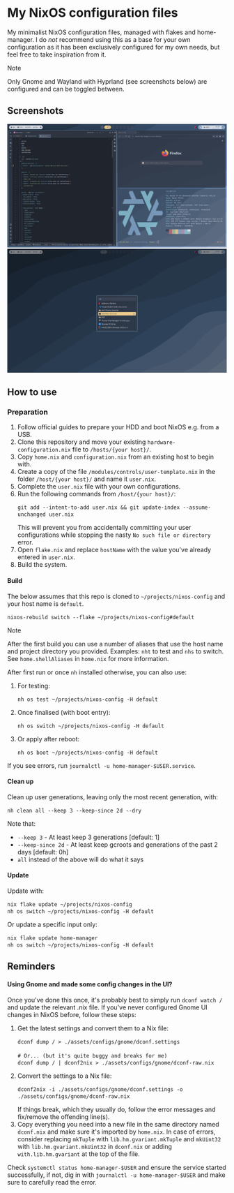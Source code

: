 # My NixOS configuration files

My minimalist NixOS configuration files, managed with flakes and home-manager. I do _not_ recommend using this as a base
for your own configuration as it has been exclusively configured for my own needs, but feel free to take inspiration
from it.

> [!NOTE]
> Only Gnome and Wayland with Hyprland (see screenshots below) are configured and can be toggled between.

## Screenshots

![Screenshots 2](./assets/demo/screenshot-2.png)
![Screenshots 1](./assets/demo/screenshot-1.png)

## How to use

### Preparation

1. Follow official guides to prepare your HDD and boot NixOS e.g. from a USB.
2. Clone this repository and move your existing `hardware-configuration.nix` file to `/hosts/{your host}/`.
3. Copy `home.nix` and `configuration.nix` from an existing host to begin with.
4. Create a copy of the file `/modules/controls/user-template.nix` in the folder `/host/{your host}/` and name
   it `user.nix`.
5. Complete the `user.nix` file with your own configurations.
6. Run the following commands from `/host/{your host}/`:
   ```shell
   git add --intent-to-add user.nix && git update-index --assume-unchanged user.nix   
   ```
   This will prevent you from accidentally committing your user configurations while stopping the
   nasty `No such file or directory` error.
7. Open `flake.nix` and replace `hostName` with the value you've already entered in `user.nix`.
8. Build the system.

#### Build

The below assumes that this repo is cloned to `~/projects/nixos-config` and your host name is `default`.

```shell
nixos-rebuild switch --flake ~/projects/nixos-config#default
```

> [!NOTE]
> After the first build you can use a number of aliases that use the host name and project directory you provided.
> Examples: `nht` to test and `nhs` to switch. See `home.shellAliases` in `home.nix` for more information.

After first run or once `nh` installed otherwise, you can also use:

1. For testing:
    ```shell
    nh os test ~/projects/nixos-config -H default
    ```
2. Once finalised (with boot entry):
    ```shell
    nh os switch ~/projects/nixos-config -H default
    ```
3. Or apply after reboot:
    ```shell
    nh os boot ~/projects/nixos-config -H default
    ```

If you see errors, run `journalctl -u home-manager-$USER.service`.

#### Clean up

Clean up user generations, leaving only the most recent generation, with:

```shell
nh clean all --keep 3 --keep-since 2d --dry
```

Note that:

- `--keep 3` - At least keep 3 generations [default: 1]
- `--keep-since 2d` - At least keep gcroots and generations of the past 2 days [default: 0h]
- `all` instead of the above will do what it says

#### Update

Update with:

```shell
nix flake update ~/projects/nixos-config
nh os switch ~/projects/nixos-config -H default
```

Or update a specific input only:

```shell
nix flake update home-manager
nh os switch ~/projects/nixos-config -H default
```

## Reminders

#### Using Gnome and made some config changes in the UI?

Once you've done this once, it's probably best to simply run `dconf watch /` and update the relevant .nix file. If
you've never configured Gnome UI changes in NixOS before, follow these steps:

1. Get the latest settings and convert them to a Nix file:
   ```shell
   dconf dump / > ./assets/configs/gnome/dconf.settings
   
   # Or... (but it's quite buggy and breaks for me)
   dconf dump / | dconf2nix > ./assets/configs/gnome/dconf-raw.nix
   ```
2. Convert the settings to a Nix file:
   ```shell
   dconf2nix -i ./assets/configs/gnome/dconf.settings -o ./assets/configs/gnome/dconf-raw.nix
   ```
   If things break, which they usually do, follow the error messages and fix/remove the offending line(s).
3. Copy everything you need into a new file in the same directory named `dconf.nix` and make sure it's imported by
   `home.nix`. In case of errors, consider replacing `mkTuple` with `lib.hm.gvariant.mkTuple` and `mkUint32`
   with `lib.hm.gvariant.mkUint32` in `dconf.nix` or adding `with.lib.hm.gvariant` at the top of the file.

Check `systemctl status home-manager-$USER` and ensure the service started successfully, if not, dig in with
`journalctl -u home-manager-$USER` and make sure to carefully read the error.